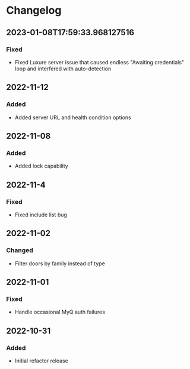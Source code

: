 # Changelog

## 2023-01-08T17:59:33.968127516

### Fixed
 - Fixed Luxure server issue that caused endless "Awaiting credentials" loop and interfered with auto-detection

## 2022-11-12

### Added
 - Added server URL and health condition options

## 2022-11-08

### Added
 - Added lock capability

## 2022-11-4

### Fixed
 - Fixed include list bug

## 2022-11-02

### Changed
 - Filter doors by family instead of type

## 2022-11-01

### Fixed
 - Handle occasional MyQ auth failures

## 2022-10-31

### Added
 - Initial refactor release